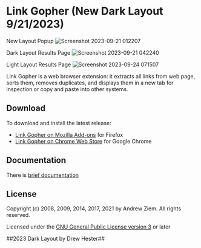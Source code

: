 # Link Gopher (New Dark Layout 9/21/2023)

New Layout Popup
![Screenshot 2023-09-21 012207](https://github.com/Labryn/linkgopher/assets/2816895/dbd2ef4c-3a2d-4bb7-b3ab-b69e7fffeb51)

Dark Layout Results Page
![Screenshot 2023-09-21 042240](https://github.com/Labryn/linkgopher/assets/2816895/2fcc472e-81fe-4e40-9242-8da03ede91eb)

Light Layout Results Page
![Screenshot 2023-09-24 071507](https://github.com/Labryn/linkgopher/assets/2816895/76a49f07-f419-48bc-a273-a3fd463cad3e)


Link Gopher is a web browser extension: it extracts all links from web page, sorts them, removes duplicates, and displays them in a new tab for inspection or copy and paste into other systems.

## Download
To download and install the latest release:

* [Link Gopher on Mozilla Add-ons](https://addons.mozilla.org/en-US/firefox/addon/link-gopher/) for Firefox
* [Link Gopher on Chrome Web Store](https://chrome.google.com/webstore/detail/link-gopher/bpjdkodgnbfalgghnbeggfbfjpcfamkf) for Google Chrome

## Documentation
There is [brief documentation](https://sites.google.com/site/linkgopher/Home)

## License
Copyright (c) 2008, 2009, 2014, 2017, 2021 by Andrew Ziem. All rights reserved.

Licensed under the [GNU General Public License version 3](https://www.gnu.org/licenses/gpl-3.0.en.html) or later

##2023 Dark Layout by Drew Hester##
